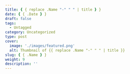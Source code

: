 ```yaml
---
title: { { replace .Name "-" " " | title } }
date: { { .Date } }
draft: false
tags:
  - Untagged
category: Uncategorized
type: post
cover:
  image: './images/featured.png'
  alt: Thumbnail of {{ replace .Name "-" " " | title }}
slug: { { .Name } }
weight: 9
description: ''
---
```

